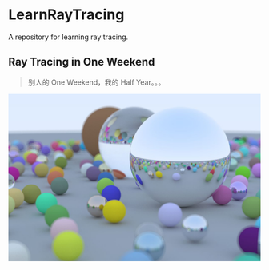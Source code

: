 # LearnRayTracing
A repository for learning ray tracing.

## Ray Tracing in One Weekend

> 别人的 One Weekend，我的 Half Year。。。

![](./oneweek/image.jpg)
